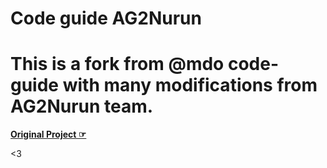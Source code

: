 # Code guide AG2Nurun

# This is a fork from @mdo code-guide with many modifications from AG2Nurun team.
**[Original Project ☞](http://mdo.github.io/code-guide)**

<3

